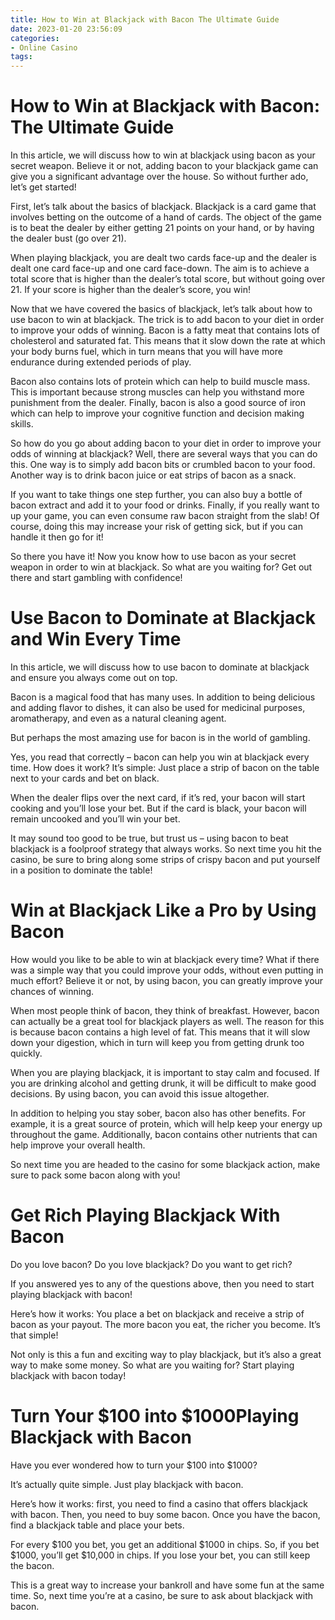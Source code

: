 ```yaml
---
title: How to Win at Blackjack with Bacon The Ultimate Guide
date: 2023-01-20 23:56:09
categories:
- Online Casino
tags:
---
```



#  How to Win at Blackjack with Bacon: The Ultimate Guide

In this article, we will discuss how to win at blackjack using bacon as your secret weapon. Believe it or not, adding bacon to your blackjack game can give you a significant advantage over the house. So without further ado, let’s get started!

First, let’s talk about the basics of blackjack. Blackjack is a card game that involves betting on the outcome of a hand of cards. The object of the game is to beat the dealer by either getting 21 points on your hand, or by having the dealer bust (go over 21).

When playing blackjack, you are dealt two cards face-up and the dealer is dealt one card face-up and one card face-down. The aim is to achieve a total score that is higher than the dealer’s total score, but without going over 21. If your score is higher than the dealer’s score, you win!

Now that we have covered the basics of blackjack, let’s talk about how to use bacon to win at blackjack. The trick is to add bacon to your diet in order to improve your odds of winning. Bacon is a fatty meat that contains lots of cholesterol and saturated fat. This means that it slow down the rate at which your body burns fuel, which in turn means that you will have more endurance during extended periods of play.

Bacon also contains lots of protein which can help to build muscle mass. This is important because strong muscles can help you withstand more punishment from the dealer. Finally, bacon is also a good source of iron which can help to improve your cognitive function and decision making skills.

So how do you go about adding bacon to your diet in order to improve your odds of winning at blackjack? Well, there are several ways that you can do this. One way is to simply add bacon bits or crumbled bacon to your food. Another way is to drink bacon juice or eat strips of bacon as a snack.

If you want to take things one step further, you can also buy a bottle of bacon extract and add it to your food or drinks. Finally, if you really want to up your game, you can even consume raw bacon straight from the slab! Of course, doing this may increase your risk of getting sick, but if you can handle it then go for it!

So there you have it! Now you know how to use bacon as your secret weapon in order to win at blackjack. So what are you waiting for? Get out there and start gambling with confidence!

#  Use Bacon to Dominate at Blackjack and Win Every Time

In this article, we will discuss how to use bacon to dominate at blackjack and ensure you always come out on top.

Bacon is a magical food that has many uses. In addition to being delicious and adding flavor to dishes, it can also be used for medicinal purposes, aromatherapy, and even as a natural cleaning agent.

But perhaps the most amazing use for bacon is in the world of gambling.

Yes, you read that correctly – bacon can help you win at blackjack every time. How does it work? It’s simple: Just place a strip of bacon on the table next to your cards and bet on black.

When the dealer flips over the next card, if it’s red, your bacon will start cooking and you’ll lose your bet. But if the card is black, your bacon will remain uncooked and you’ll win your bet.

It may sound too good to be true, but trust us – using bacon to beat blackjack is a foolproof strategy that always works. So next time you hit the casino, be sure to bring along some strips of crispy bacon and put yourself in a position to dominate the table!

#  Win at Blackjack Like a Pro by Using Bacon

How would you like to be able to win at blackjack every time? What if there was a simple way that you could improve your odds, without even putting in much effort? Believe it or not, by using bacon, you can greatly improve your chances of winning.

When most people think of bacon, they think of breakfast. However, bacon can actually be a great tool for blackjack players as well. The reason for this is because bacon contains a high level of fat. This means that it will slow down your digestion, which in turn will keep you from getting drunk too quickly.

When you are playing blackjack, it is important to stay calm and focused. If you are drinking alcohol and getting drunk, it will be difficult to make good decisions. By using bacon, you can avoid this issue altogether.

In addition to helping you stay sober, bacon also has other benefits. For example, it is a great source of protein, which will help keep your energy up throughout the game. Additionally, bacon contains other nutrients that can help improve your overall health.

So next time you are headed to the casino for some blackjack action, make sure to pack some bacon along with you!

#  Get Rich Playing Blackjack With Bacon

Do you love bacon? Do you love blackjack? Do you want to get rich?

If you answered yes to any of the questions above, then you need to start playing blackjack with bacon!

Here’s how it works: You place a bet on blackjack and receive a strip of bacon as your payout. The more bacon you eat, the richer you become. It’s that simple!

Not only is this a fun and exciting way to play blackjack, but it’s also a great way to make some money. So what are you waiting for? Start playing blackjack with bacon today!

#  Turn Your $100 into $1000Playing Blackjack with Bacon

Have you ever wondered how to turn your $100 into $1000?

It’s actually quite simple. Just play blackjack with bacon.

Here’s how it works: first, you need to find a casino that offers blackjack with bacon. Then, you need to buy some bacon. Once you have the bacon, find a blackjack table and place your bets.

For every $100 you bet, you get an additional $1000 in chips. So, if you bet $1000, you’ll get $10,000 in chips. If you lose your bet, you can still keep the bacon.

This is a great way to increase your bankroll and have some fun at the same time. So, next time you’re at a casino, be sure to ask about blackjack with bacon.